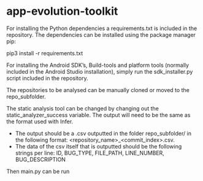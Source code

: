 # app-evolution-toolkit

For installing the Python dependencies a requirements.txt is included in the repository. The dependencies can be installed using the package manager pip:

pip3 install -r requirements.txt

For installing the Android SDK’s, Build-tools and platform tools (normally included in the Android Studio installation), simply run the sdk_installer.py script included in the repository.

The repositories to be analysed can be manually cloned or moved to the repo_subfolder.

The static analysis tool can be changed by changing out the static_analyzer_success variable. The output will need to be the same as the format used with Infer.
- The output should be a .csv outputted in the folder repo_subfolder/<author> in the following format: <repository_name>_<commit_index>.csv.
- The data of the csv itself that is outputted should be the following strings per line:  ID, BUG_TYPE, FILE_PATH, LINE_NUMBER, BUG_DESCRIPTION

Then main.py can be run